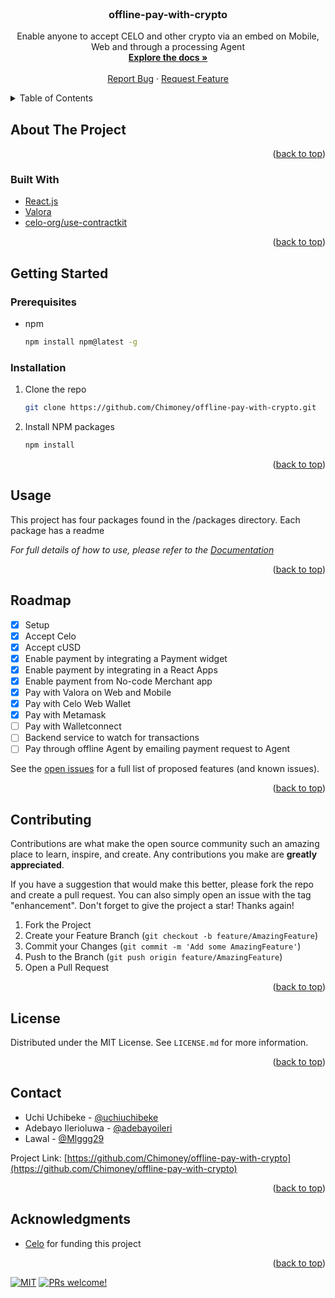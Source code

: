 <div id="top"></div>
<!-- PROJECT SHIELDS -->
<!--
*** I'm using markdown "reference style" links for readability.
*** Reference links are enclosed in brackets [ ] instead of parentheses ( ).
*** See the bottom of this document for the declaration of the reference variables
*** for contributors-url, forks-url, etc. This is an optional, concise syntax you may use.
*** https://www.markdownguide.org/basic-syntax/#reference-style-links
-->

<!-- PROJECT LOGO -->
<br />
<div align="center">
  <a href="https://github.com/Chimoney/offline-pay-with-crypto">
    <!-- <img src="images/logo.png" alt="Logo" width="80" height="80"> -->
  </a>

  <h3 align="center">offline-pay-with-crypto</h3>

  <p align="center">
    Enable anyone to accept CELO and other crypto via an embed on Mobile, Web and through a processing Agent
    <br />
    <a href="https://github.com/Chimoney/offline-pay-with-crypto"><strong>Explore the docs »</strong></a>
    <br />
    <br />
    <a href="https://github.com/Chimoney/offline-pay-with-crypto/issues">Report Bug</a>
    ·
    <a href="https://github.com/Chimoney/offline-pay-with-crypto/issues">Request Feature</a>
  </p>
</div>

<!-- TABLE OF CONTENTS -->
<details>
  <summary>Table of Contents</summary>
  <ol>
    <li>
      <a href="#about-the-project">About The Project</a>
      <ul>
        <li><a href="#built-with">Built With</a></li>
      </ul>
    </li>
    <li>
      <a href="#getting-started">Getting Started</a>
      <ul>
        <li><a href="#prerequisites">Prerequisites</a></li>
        <li><a href="#installation">Installation</a></li>
      </ul>
    </li>
    <li><a href="#usage">Usage</a></li>
    <li><a href="#roadmap">Roadmap</a></li>
    <li><a href="#contributing">Contributing</a></li>
    <li><a href="#license">License</a></li>
    <li><a href="#contact">Contact</a></li>
    <li><a href="#acknowledgments">Acknowledgments</a></li>
  </ol>
</details>

<!-- ABOUT THE PROJECT -->

## About The Project

<!-- [![Product Name Screen Shot][product-screenshot]](https://example.com) -->

<p align="right">(<a href="#top">back to top</a>)</p>

### Built With

- [React.js](https://reactjs.org/)
- [Valora](https://valoraapp.com/)
- [celo-org/use-contractkit](https://reactjs.org/)

<p align="right">(<a href="#top">back to top</a>)</p>

<!-- GETTING STARTED -->

## Getting Started

### Prerequisites

- npm
  ```sh
  npm install npm@latest -g
  ```

### Installation

1. Clone the repo
   ```sh
   git clone https://github.com/Chimoney/offline-pay-with-crypto.git
   ```
2. Install NPM packages
   ```sh
   npm install
   ```

<p align="right">(<a href="#top">back to top</a>)</p>

<!-- USAGE EXAMPLES -->

## Usage

This project has four packages found in the /packages directory. Each package has a readme

_For full details of how to use, please refer to the [Documentation](https://offline-pay-with-crypto-landing-page.onrender.com/docs/intro)_

<p align="right">(<a href="#top">back to top</a>)</p>

<!-- ROADMAP -->

## Roadmap

- [x] Setup
- [x] Accept Celo
- [x] Accept cUSD
- [x] Enable payment by integrating a Payment widget
- [x] Enable payment by integrating in a React Apps
- [x] Enable payment from No-code Merchant app
- [x] Pay with Valora on Web and Mobile
- [x] Pay with Celo Web Wallet
- [x] Pay with Metamask
- [ ] Pay with Walletconnect
- [ ] Backend service to watch for transactions
- [ ] Pay through offline Agent by emailing payment request to Agent

See the [open issues](https://github.com/Chimoney/offline-pay-with-crypto/issues) for a full list of proposed features (and known issues).

<p align="right">(<a href="#top">back to top</a>)</p>

<!-- CONTRIBUTING -->

## Contributing

Contributions are what make the open source community such an amazing place to learn, inspire, and create. Any contributions you make are **greatly appreciated**.

If you have a suggestion that would make this better, please fork the repo and create a pull request. You can also simply open an issue with the tag "enhancement".
Don't forget to give the project a star! Thanks again!

1. Fork the Project
2. Create your Feature Branch (`git checkout -b feature/AmazingFeature`)
3. Commit your Changes (`git commit -m 'Add some AmazingFeature'`)
4. Push to the Branch (`git push origin feature/AmazingFeature`)
5. Open a Pull Request

<p align="right">(<a href="#top">back to top</a>)</p>

<!-- LICENSE -->

## License

Distributed under the MIT License. See `LICENSE.md` for more information.

<p align="right">(<a href="#top">back to top</a>)</p>

<!-- CONTACT -->

## Contact

- Uchi Uchibeke - [@uchiuchibeke](https://twitter.com/uchiuchibeke)
- Adebayo Ilerioluwa - [@adebayoileri](https://github.com/adebayoileri)
- Lawal - [@Mlggg29](https://twitter.com/Mlggg29)

Project Link: [https://github.com/Chimoney/offline-pay-with-crypto](https://github.com/Chimoney/offline-pay-with-crypto)

<p align="right">(<a href="#top">back to top</a>)</p>

<!-- ACKNOWLEDGMENTS -->

## Acknowledgments

- [Celo](https://celo.org/) for funding this project

<p align="right">(<a href="#top">back to top</a>)</p>

<!-- MARKDOWN LINKS & IMAGES -->
<!-- https://www.markdownguide.org/basic-syntax/#reference-style-links -->

<a href="https://github.com/Chimoney/offline-pay-with-crypto"><img alt="MIT" src="https://img.shields.io/badge/license-MIT-blue.svg" /></a>
<a href="https://github.com/Chimoney/offline-pay-with-crypto"><img src="https://img.shields.io/badge/PRs-welcome-brightgreen.svg" alt="PRs welcome!" /></a>
